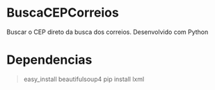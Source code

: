 # BuscaCEPCorreios
Buscar o CEP direto da busca dos correios. Desenvolvido com Python

# Dependencias
> easy_install beautifulsoup4
> pip install lxml
